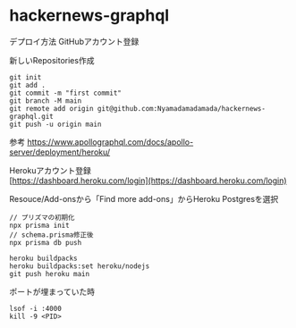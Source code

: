 # hackernews-graphql
デプロイ方法
GitHubアカウント登録

新しいRepositories作成

```
git init
git add .
git commit -m "first commit"
git branch -M main
git remote add origin git@github.com:Nyamadamadamada/hackernews-graphql.git
git push -u origin main
```
参考
https://www.apollographql.com/docs/apollo-server/deployment/heroku/

Herokuアカウント登録  
[https://dashboard.heroku.com/login](https://dashboard.heroku.com/login)

Resouce/Add-onsから「Find more add-ons」からHeroku Postgresを選択

```
// プリズマの初期化
npx prisma init    
// schema.prisma修正後
npx prisma db push                     
```


```
heroku buildpacks
heroku buildpacks:set heroku/nodejs
git push heroku main
```

ポートが埋まっていた時
```
lsof -i :4000
kill -9 <PID>
```
